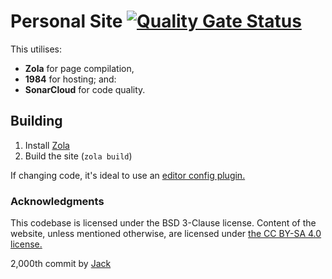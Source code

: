 # Personal Site [![Quality Gate Status](https://sonarcloud.io/api/project_badges/measure?project=doamatto_personal-site&metric=alert_status)](https://sonarcloud.io/dashboard?id=doamatto_personal-site)

This utilises:
- **Zola** for page compilation,
- **1984** for hosting; and:
- **SonarCloud** for code quality.

## Building
1. Install [Zola](https://www.getzola.org/documentation/getting-started/installation/)
2. Build the site (`zola build`)

If changing code, it's ideal to use an [editor config plugin.](https://editorconfig.org/#download) 

### Acknowledgments
This codebase is licensed under the BSD 3-Clause license. Content of the website, unless mentioned otherwise, are licensed under [the CC BY-SA 4.0 license.](https://creativecommons.org/licenses/by-sa/4.0/deed.fr)

2,000th commit by [Jack](https://github.com/jackmerrill)
